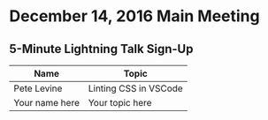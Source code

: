 # December 14, 2016 Main Meeting
## 5-Minute Lightning Talk Sign-Up

Name | Topic
--- | --- 
Pete Levine | Linting CSS in VSCode
Your name here | Your topic here